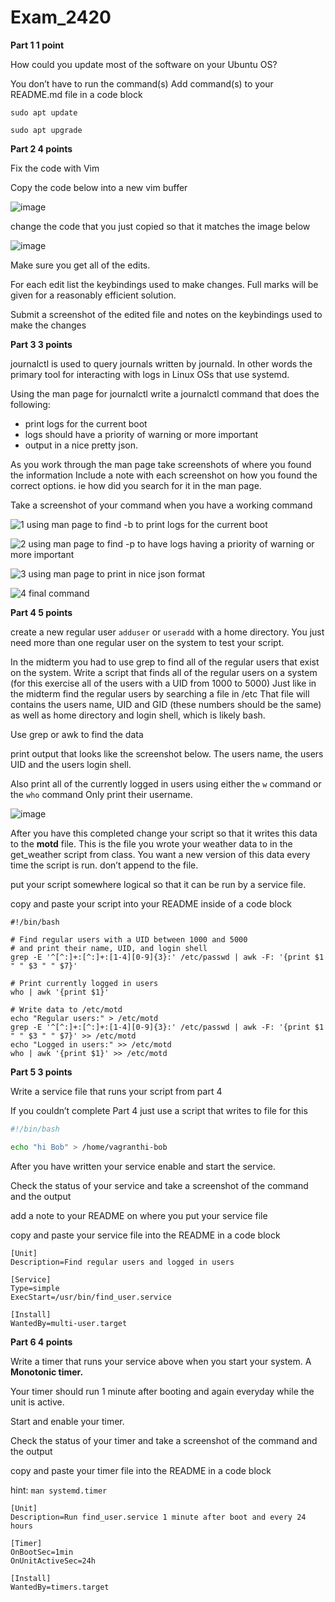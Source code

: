 # Exam_2420
**Part 1 1 point**

How could you update most of the software on your Ubuntu OS?

You don’t have to run the command(s)
Add command(s) to your README.md file in a code block

`sudo apt update`

`sudo apt upgrade`

**Part 2 4 points**

Fix the code with Vim

Copy the code below into a new vim buffer

![image](https://user-images.githubusercontent.com/97474900/206573235-fc5e99e9-2cdc-4c6b-ad7b-ca6b22094aa7.png)

change the code that you just copied so that it matches the image below

![image](https://user-images.githubusercontent.com/97474900/206573271-25b217ef-886b-479b-aca2-c0eb8bc0f5e4.png)

Make sure you get all of the edits.

For each edit list the keybindings used to make changes.
Full marks will be given for a reasonably efficient solution.

Submit a screenshot of the edited file and notes on the keybindings used to make the changes

**Part 3 3 points**

journalctl is used to query journals written by journald. In other words the primary tool for interacting with logs in Linux OSs that use systemd.

Using the man page for journalctl write a journalctl command that does the following:
- print logs for the current boot
- logs should have a priority of warning or more important
- output in a nice pretty json.

As you work through the man page take screenshots of where you found the information
Include a note with each screenshot on how you found the correct options. ie how did you search for it in the man page.

Take a screenshot of your command when you have a working command

![1](https://user-images.githubusercontent.com/97474900/206573326-dea3bd9c-e44f-4ad4-a41f-a48d6215f018.png)
using man page to find -b to print logs for the current boot


![2](https://user-images.githubusercontent.com/97474900/206573677-7aacde70-1d26-4022-b0d1-cf22eb5abee1.png)
using man page to find -p to have logs having a priority of warning or more important


![3](https://user-images.githubusercontent.com/97474900/206573772-8755da66-7da8-4883-b95b-94a3804c7d95.png)
using man page to print in nice json format

![4](https://user-images.githubusercontent.com/97474900/206573829-086c5f0f-0527-4491-9ce1-4009510b7318.png)
final command

**Part 4 5 points**

create a new regular user `adduser` or `useradd` with a home directory. You just need more than one regular user on the system to test your script.

In the midterm you had to use grep to find all of the regular users that exist on the system.
Write a script that finds all of the regular users on a system (for this exercise all of the users with a UID from 1000 to 5000) 
Just like in the midterm find the regular users by searching a file in /etc
That file will contains the users name, UID and GID (these numbers should be the same) as well as home directory and login shell, which is likely bash.

Use grep or awk to find the data

print output that looks like the screenshot below.
The users name, the users UID and the users login shell.

Also print all of the currently logged in users using either the `w` command or the `who` command
Only print their username.

![image](https://user-images.githubusercontent.com/97474900/206573930-3c6ed9ec-2888-49ca-a08f-efb3f5ba3b2b.png)

After you have this completed change your script so that it writes this data to the **motd** file. This is the file you wrote your weather data to in the get_weather script from class.
You want a new version of this data every time the script is run. don’t append to the file.

put your script somewhere logical so that it can be run by a service file.

copy and paste your script into your README inside of a code block

```
#!/bin/bash

# Find regular users with a UID between 1000 and 5000
# and print their name, UID, and login shell
grep -E '^[^:]+:[^:]+:[1-4][0-9]{3}:' /etc/passwd | awk -F: '{print $1 " " $3 " " $7}'

# Print currently logged in users
who | awk '{print $1}'

# Write data to /etc/motd
echo "Regular users:" > /etc/motd
grep -E '^[^:]+:[^:]+:[1-4][0-9]{3}:' /etc/passwd | awk -F: '{print $1 " " $3 " " $7}' >> /etc/motd
echo "Logged in users:" >> /etc/motd
who | awk '{print $1}' >> /etc/motd
```
**Part 5 3 points**

Write a service file that runs your script from part 4

If you couldn’t complete Part 4 just use a script that writes to file for this

```bash
#!/bin/bash

echo "hi Bob" > /home/vagranthi-bob
```

After you have written your service enable and start the service.

Check the status of your service and take a screenshot of the command and the output

add a note to your README on where you put your service file

copy and paste your service file into the README in a code block

```
[Unit]
Description=Find regular users and logged in users

[Service]
Type=simple
ExecStart=/usr/bin/find_user.service

[Install]
WantedBy=multi-user.target

```

**Part 6 4 points**

Write a timer that runs your service above when you start your system. A **Monotonic timer.**

Your timer should run 1 minute after booting and again everyday while the unit is active.

Start and enable your timer.

Check the status of your timer and take a screenshot of the command and the output

copy and paste your timer file into the README in a code block

hint: `man systemd.timer`

```
[Unit]
Description=Run find_user.service 1 minute after boot and every 24 hours

[Timer]
OnBootSec=1min
OnUnitActiveSec=24h

[Install]
WantedBy=timers.target
```



